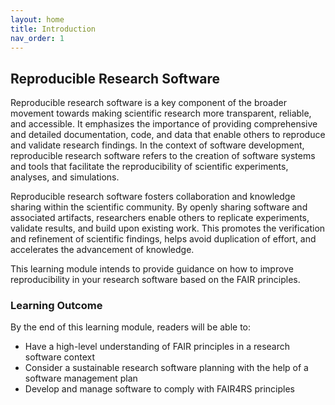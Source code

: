 ```yaml
---
layout: home
title: Introduction
nav_order: 1
---
```


## Reproducible Research Software

Reproducible research software is a key component of the broader movement towards making scientific research more transparent, reliable, and accessible. It emphasizes the importance of providing comprehensive and detailed documentation, code, and data that enable others to reproduce and validate research findings. In the context of software development, reproducible research software refers to the creation of software systems and tools that facilitate the reproducibility of scientific experiments, analyses, and simulations.  

Reproducible research software fosters collaboration and knowledge sharing within the scientific community. By openly sharing software and associated artifacts, researchers enable others to replicate experiments, validate results, and build upon existing work. This promotes the verification and refinement of scientific findings, helps avoid duplication of effort, and accelerates the advancement of knowledge.  

This learning module intends to provide guidance on how to improve reproducibility in your research software based on the FAIR principles.  

### Learning Outcome

By the end of this learning module, readers will be able to:  

- Have a high-level understanding of FAIR principles in a research software context
- Consider a sustainable research software planning with the help of a software management plan
- Develop and manage software to comply with FAIR4RS principles
